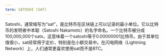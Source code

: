 ```yaml
---
term: SATOSHI (SAT)
---
```


Satoshi，通常缩写为“sat”，是比特币在区块链上可以记录的最小单位。它以比特币的发明者中本聪（Satoshi Nakamoto）的名字命名。一个比特币被分成100,000,000个sats，这意味着一个satoshi等于0.00000001比特币。由于其单位值很小，sat经常用于定价，特别是在小额交易中。在闪电网络（Lightning Network）上，人们通常更喜欢使用sat而不是BTC。